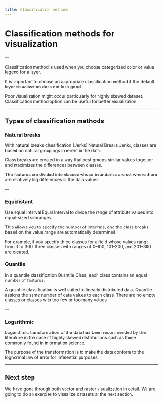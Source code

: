 ```yaml
---
title: Classification methods
---
```


# Classification methods for visualization

--

Classification method is used when you choose categorized color or value legend for a layer.

It is important to choose an appropriate classification method if the default layer visualization does not look good.

Poor visualization might occur particularly for highly skewed dataset. Classification method option can be useful for better visualization.

---

## Types of classification methods

### Natural breaks

With natural breaks classification (Jenks) Natural Breaks Jenks, classes are based on natural groupings inherent in the data. 

<hidden>

Class breaks are created in a way that best groups similar values together and maximizes the differences between classes. 

The features are divided into classes whose boundaries are set where there are relatively big differences in the data values.

</hidden>

--

### Equidistant

Use equal interval Equal Interval to divide the range of attribute values into equal-sized subranges. 

<hidden>

This allows you to specify the number of intervals, and the class breaks based on the value range are automatically determined. 

For example, if you specify three classes for a field whose values range from 0 to 300, three classes with ranges of 0–100, 101–200, and 201–300 are created.

</hidden>

### Quantile

In a quantile classification Quantile Class, each class contains an equal number of features. 

<hidden>

A quantile classification is well suited to linearly distributed data. Quantile assigns the same number of data values to each class. There are no empty classes or classes with too few or too many values

</hidden>

--

### Logarithmic

Logarithmic transformation of the data has been recommended by the literature in the case of highly skewed distributions such as those commonly found in information science. 

<hidden>

The purpose of the transformation is to make the data conform to the lognormal law of error for inferential purposes.

</hidden>

---

## Next step

We have gone through both vector and raster visualization in detail. We are going to do an exercise to visualize datasets at the next section.